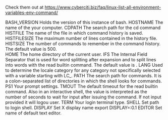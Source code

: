 Check them out at https://www.cyberciti.biz/faq/linux-list-all-environment-variables-env-command/


BASH_VERSION	Holds the version of this instance of bash.
HOSTNAME	The name of the your computer.
CDPATH	The search path for the cd command
HISTFILE	The name of the file in which command history is saved.
HISTFILESIZE	The maximum number of lines contained in the history file.
HISTSIZE	The number of commands to remember in the command history. The default value is 500.	
HOME	The home directory of the current user.
IFS	The Internal Field Separator that is used for word splitting after expansion and to split lines into words with the read builtin command. The default value is <space><tab><newline>.
LANG	Used to determine the locale category for any category not specifically selected with a variable starting with LC_.
PATH	The search path for commands. It is a colon-separated list of directories in which the shell looks for commands.
PS1	Your prompt settings.
TMOUT	The default timeout for the read builtin command. Also in an interactive shell, the value is interpreted as the number of seconds to wait for input after issuing the command. If not input provided it will logou user.
TERM	Your login terminal type.
SHELL	Set path to login shell.
DISPLAY	Set X display name
export DISPLAY=:0.1
EDITOR	Set name of default text editor.
